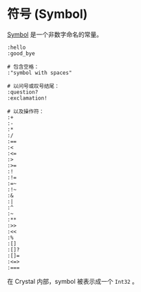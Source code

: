 # 符号 (Symbol)

[Symbol](http://crystal-lang.org/api/Symbol.html) 是一个非数字命名的常量。

```crystal
:hello
:good_bye

# 包含空格：
:"symbol with spaces"

# 以问号或叹号结尾：
:question?
:exclamation!

# 以及操作符：
:+
:-
:*
:/
:==
:<
:<=
:>
:>=
:!
:!=
:=~
:!~
:&
:|
:^
:~
:**
:>>
:<<
:%
:[]
:[]?
:[]=
:<=>
:===
```

在 Crystal 内部，symbol 被表示成一个 `Int32` 。
